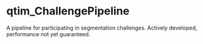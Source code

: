 # qtim_ChallengePipeline
A pipeline for participating in segmentation challenges. Actively developed, performance not yet guaranteed. 
